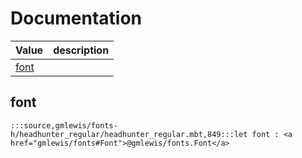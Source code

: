 # Documentation
|Value|description|
|---|---|
|[font](#font)||

## font

```moonbit
:::source,gmlewis/fonts-h/headhunter_regular/headhunter_regular.mbt,849:::let font : <a href="gmlewis/fonts#Font">@gmlewis/fonts.Font</a>
```


